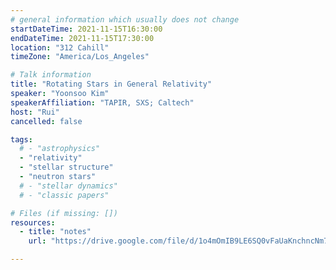 ```yaml
---
# general information which usually does not change
startDateTime: 2021-11-15T16:30:00
endDateTime: 2021-11-15T17:30:00
location: "312 Cahill"
timeZone: "America/Los_Angeles"

# Talk information
title: "Rotating Stars in General Relativity"
speaker: "Yoonsoo Kim"
speakerAffiliation: "TAPIR, SXS; Caltech"
host: "Rui"
cancelled: false

tags:
  # - "astrophysics"
  - "relativity"
  - "stellar structure"
  - "neutron stars"
  # - "stellar dynamics"
  # - "classic papers"

# Files (if missing: [])
resources:
  - title: "notes"
    url: "https://drive.google.com/file/d/1o4mOmIB9LE6SQ0vFaUaKnchncNm7M2K3/view?usp=drive_link"

---
```



